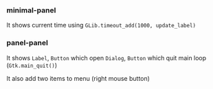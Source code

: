 
### minimal-panel

It shows current time using `GLib.timeout_add(1000, update_label)`

### panel-panel

It shows `Label`, `Button` which open `Dialog`, `Button` which quit main loop (`Gtk.main_quit()`)

It also add two items to menu (right mouse button)

